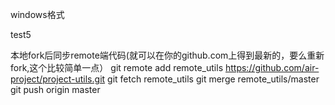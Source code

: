 windows格式

test5

本地fork后同步remote端代码(就可以在你的github.com上得到最新的，要么重新fork,这个比较简单一点）
git remote add remote_utils https://github.com/air-project/project-utils.git
git fetch remote_utils
git merge remote_utils/master
git push origin master

